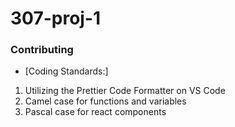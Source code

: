 # 307-proj-1


### Contributing
- [Coding Standards:]
1. Utilizing the Prettier Code Formatter on VS Code
2. Camel case for functions and variables
3. Pascal case for react components
